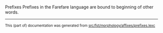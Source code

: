 Prefixes
Prefixes in the Farefare language are bound to beginning of other words.

* * *

<small>This (part of) documentation was generated from [src/fst/morphology/affixes/prefixes.lexc](https://github.com/giellalt/lang-gur/blob/main/src/fst/morphology/affixes/prefixes.lexc)</small>
